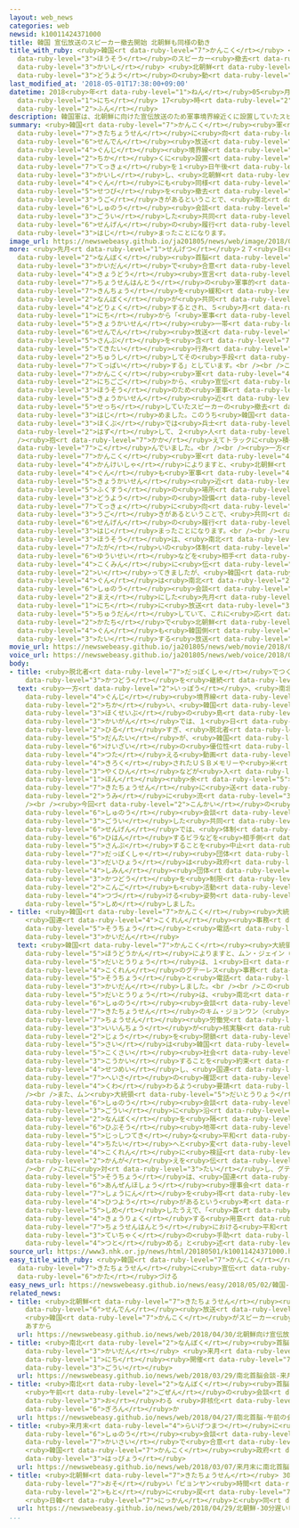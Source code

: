 ```yaml
---
layout: web_news
categories: web
newsid: k10011424371000
title: 韓国 宣伝放送のスピーカー撤去開始 北朝鮮も同様の動き
title_with_ruby: <ruby>韓国<rt data-ruby-level="7">かんこく</rt></ruby> <ruby>宣伝<rt data-ruby-level="6">せんでん</rt></ruby><ruby>放送<rt
  data-ruby-level="3">ほうそう</rt></ruby>のスピーカー<ruby>撤去<rt data-ruby-level="7">てっきょ</rt></ruby><ruby>開始<rt
  data-ruby-level="3">かいし</rt></ruby> <ruby>北朝鮮<rt data-ruby-level="7">きたちょうせん</rt></ruby>も<ruby>同様<rt
  data-ruby-level="3">どうよう</rt></ruby>の<ruby>動<rt data-ruby-level="3">うご</rt></ruby>き
last_modified_at: '2018-05-01T17:38:00+09:00'
datetime: 2018<ruby>年<rt data-ruby-level="1">ねん</rt></ruby>05<ruby>月<rt data-ruby-level="1">がつ</rt></ruby>01<ruby>日<rt
  data-ruby-level="1">にち</rt></ruby> 17<ruby>時<rt data-ruby-level="2">じ</rt></ruby>38<ruby>分<rt
  data-ruby-level="2">ふん</rt></ruby>
description: 韓国軍は、北朝鮮に向けた宣伝放送のため軍事境界線近くに設置していたスピーカーの撤去を１日午後から開始し、北朝鮮軍にも同様の設備を撤去する動きがあるということで、南北首脳会談で合意した共同宣言の履行が始まったことになります。
summary: <ruby>韓国<rt data-ruby-level="7">かんこく</rt></ruby><ruby>軍<rt data-ruby-level="4">ぐん</rt></ruby>は、<ruby>北朝鮮<rt
  data-ruby-level="7">きたちょうせん</rt></ruby>に<ruby>向<rt data-ruby-level="3">む</rt></ruby>けた<ruby>宣伝<rt
  data-ruby-level="6">せんでん</rt></ruby><ruby>放送<rt data-ruby-level="3">ほうそう</rt></ruby>のため<ruby>軍事<rt
  data-ruby-level="4">ぐんじ</rt></ruby><ruby>境界線<rt data-ruby-level="5">きょうかいせん</rt></ruby><ruby>近<rt
  data-ruby-level="2">ちか</rt></ruby>くに<ruby>設置<rt data-ruby-level="5">せっち</rt></ruby>していたスピーカーの<ruby>撤去<rt
  data-ruby-level="7">てっきょ</rt></ruby>を１<ruby>日午後<rt data-ruby-level="2">にちごご</rt></ruby>から<ruby>開始<rt
  data-ruby-level="3">かいし</rt></ruby>し、<ruby>北朝鮮<rt data-ruby-level="7">きたちょうせん</rt></ruby><ruby>軍<rt
  data-ruby-level="4">ぐん</rt></ruby>にも<ruby>同様<rt data-ruby-level="3">どうよう</rt></ruby>の<ruby>設備<rt
  data-ruby-level="5">せつび</rt></ruby>を<ruby>撤去<rt data-ruby-level="7">てっきょ</rt></ruby>する<ruby>動<rt
  data-ruby-level="3">うご</rt></ruby>きがあるということで、<ruby>南北<rt data-ruby-level="2">なんぼく</rt></ruby><ruby>首脳<rt
  data-ruby-level="6">しゅのう</rt></ruby><ruby>会談<rt data-ruby-level="3">かいだん</rt></ruby>で<ruby>合意<rt
  data-ruby-level="3">ごうい</rt></ruby>した<ruby>共同<rt data-ruby-level="4">きょうどう</rt></ruby><ruby>宣言<rt
  data-ruby-level="6">せんげん</rt></ruby>の<ruby>履行<rt data-ruby-level="7">りこう</rt></ruby>が<ruby>始<rt
  data-ruby-level="3">はじ</rt></ruby>まったことになります。
image_url: https://newswebeasy.github.io/ja201805/news/web/image/2018/05/01/K10011424371_1805011745_1805011749_01_02.jpg
more: <ruby>先月<rt data-ruby-level="1">せんげつ</rt></ruby>２７<ruby>日<rt data-ruby-level="1">にち</rt></ruby>の<ruby>南北<rt
  data-ruby-level="2">なんぼく</rt></ruby><ruby>首脳<rt data-ruby-level="6">しゅのう</rt></ruby><ruby>会談<rt
  data-ruby-level="3">かいだん</rt></ruby>で<ruby>合意<rt data-ruby-level="3">ごうい</rt></ruby>した<ruby>共同<rt
  data-ruby-level="4">きょうどう</rt></ruby><ruby>宣言<rt data-ruby-level="6">せんげん</rt></ruby>では、<ruby>朝鮮半島<rt
  data-ruby-level="7">ちょうせんはんとう</rt></ruby>の<ruby>軍事的<rt data-ruby-level="4">ぐんじてき</rt></ruby>な<ruby>緊張<rt
  data-ruby-level="7">きんちょう</rt></ruby>を<ruby>緩和<rt data-ruby-level="7">かんわ</rt></ruby>するために<ruby>南北<rt
  data-ruby-level="2">なんぼく</rt></ruby>が<ruby>共同<rt data-ruby-level="4">きょうどう</rt></ruby>で<ruby>努力<rt
  data-ruby-level="4">どりょく</rt></ruby>するとされ、５<ruby>月<rt data-ruby-level="1">がつ</rt></ruby>１<ruby>日<rt
  data-ruby-level="1">にち</rt></ruby>から「<ruby>軍事<rt data-ruby-level="4">ぐんじ</rt></ruby><ruby>境界線<rt
  data-ruby-level="5">きょうかいせん</rt></ruby><ruby>一帯<rt data-ruby-level="4">いったい</rt></ruby>での<ruby>宣伝<rt
  data-ruby-level="6">せんでん</rt></ruby><ruby>放送<rt data-ruby-level="3">ほうそう</rt></ruby>とビラの<ruby>散布<rt
  data-ruby-level="5">さんぷ</rt></ruby>を<ruby>含<rt data-ruby-level="7">ふく</rt></ruby>むすべての<ruby>敵対<rt
  data-ruby-level="5">てきたい</rt></ruby><ruby>行為<rt data-ruby-level="7">こうい</rt></ruby>を<ruby>中止<rt
  data-ruby-level="2">ちゅうし</rt></ruby>してその<ruby>手段<rt data-ruby-level="6">しゅだん</rt></ruby>を<ruby>撤廃<rt
  data-ruby-level="7">てっぱい</rt></ruby>する」としています。<br /><br />これを<ruby>受<rt data-ruby-level="3">う</rt></ruby>けて<ruby>韓国<rt
  data-ruby-level="7">かんこく</rt></ruby><ruby>軍<rt data-ruby-level="4">ぐん</rt></ruby>は１<ruby>日午後<rt
  data-ruby-level="2">にちごご</rt></ruby>から、<ruby>宣伝<rt data-ruby-level="6">せんでん</rt></ruby><ruby>放送<rt
  data-ruby-level="3">ほうそう</rt></ruby>のため<ruby>軍事<rt data-ruby-level="4">ぐんじ</rt></ruby><ruby>境界線<rt
  data-ruby-level="5">きょうかいせん</rt></ruby><ruby>近<rt data-ruby-level="2">ちか</rt></ruby>くに<ruby>設置<rt
  data-ruby-level="5">せっち</rt></ruby>していたスピーカーの<ruby>撤去<rt data-ruby-level="7">てっきょ</rt></ruby>を<ruby>始<rt
  data-ruby-level="3">はじ</rt></ruby>めました。このうち<ruby>韓国<rt data-ruby-level="7">かんこく</rt></ruby><ruby>北部<rt
  data-ruby-level="3">ほくぶ</rt></ruby>では<ruby>兵士<rt data-ruby-level="4">へいし</rt></ruby>たちがスピーカーを<ruby>外<rt
  data-ruby-level="2">はず</rt></ruby>して、２<ruby>人<rt data-ruby-level="1">にん</rt></ruby>がかりで<br
  /><ruby>抱<rt data-ruby-level="7">かか</rt></ruby>えてトラックに<ruby>積<rt data-ruby-level="7">つ</rt></ruby>み<ruby>込<rt
  data-ruby-level="7">こ</rt></ruby>んでいました。<br /><br /><ruby>一方<rt data-ruby-level="2">いっぽう</rt></ruby>、<ruby>韓国<rt
  data-ruby-level="7">かんこく</rt></ruby><ruby>軍<rt data-ruby-level="4">ぐん</rt></ruby>の<ruby>関係者<rt
  data-ruby-level="4">かんけいしゃ</rt></ruby>によりますと、<ruby>北朝鮮<rt data-ruby-level="7">きたちょうせん</rt></ruby><ruby>軍<rt
  data-ruby-level="4">ぐん</rt></ruby>も<ruby>軍事<rt data-ruby-level="4">ぐんじ</rt></ruby><ruby>境界線<rt
  data-ruby-level="5">きょうかいせん</rt></ruby><ruby>近<rt data-ruby-level="2">ちか</rt></ruby>くの<ruby>複数<rt
  data-ruby-level="5">ふくすう</rt></ruby>の<ruby>場所<rt data-ruby-level="3">ばしょ</rt></ruby>で<ruby>同様<rt
  data-ruby-level="3">どうよう</rt></ruby>の<ruby>設備<rt data-ruby-level="5">せつび</rt></ruby>の<ruby>撤去<rt
  data-ruby-level="7">てっきょ</rt></ruby>に<ruby>向<rt data-ruby-level="3">む</rt></ruby>けた<ruby>動<rt
  data-ruby-level="3">うご</rt></ruby>きがあるということで、<ruby>共同<rt data-ruby-level="4">きょうどう</rt></ruby><ruby>宣言<rt
  data-ruby-level="6">せんげん</rt></ruby>の<ruby>履行<rt data-ruby-level="7">りこう</rt></ruby>が<ruby>始<rt
  data-ruby-level="3">はじ</rt></ruby>まったことになります。<br /><br /><ruby>宣伝<rt data-ruby-level="6">せんでん</rt></ruby><ruby>放送<rt
  data-ruby-level="3">ほうそう</rt></ruby>は、<ruby>南北<rt data-ruby-level="2">なんぼく</rt></ruby>が<ruby>互<rt
  data-ruby-level="7">たが</rt></ruby>いの<ruby>体制<rt data-ruby-level="5">たいせい</rt></ruby>の<ruby>優位性<rt
  data-ruby-level="6">ゆういせい</rt></ruby>などを<ruby>相手<rt data-ruby-level="3">あいて</rt></ruby>の<ruby>国民<rt
  data-ruby-level="4">こくみん</rt></ruby>に<ruby>伝<rt data-ruby-level="4">つた</rt></ruby>えるために<ruby>行<rt
  data-ruby-level="2">い</rt></ruby>ってきましたが、<ruby>韓国<rt data-ruby-level="7">かんこく</rt></ruby><ruby>軍<rt
  data-ruby-level="4">ぐん</rt></ruby>は<ruby>南北<rt data-ruby-level="2">なんぼく</rt></ruby><ruby>首脳<rt
  data-ruby-level="6">しゅのう</rt></ruby><ruby>会談<rt data-ruby-level="3">かいだん</rt></ruby>を<ruby>前<rt
  data-ruby-level="2">まえ</rt></ruby>にした<ruby>先月<rt data-ruby-level="1">せんげつ</rt></ruby>２３<ruby>日<rt
  data-ruby-level="1">にち</rt></ruby>に<ruby>放送<rt data-ruby-level="3">ほうそう</rt></ruby>を<ruby>中断<rt
  data-ruby-level="5">ちゅうだん</rt></ruby>していて、これに<ruby>応<rt data-ruby-level="5">おう</rt></ruby>じる<ruby>形<rt
  data-ruby-level="2">かたち</rt></ruby>で<ruby>北朝鮮<rt data-ruby-level="7">きたちょうせん</rt></ruby><ruby>軍<rt
  data-ruby-level="4">ぐん</rt></ruby>も<ruby>韓国側<rt data-ruby-level="7">かんこくがわ</rt></ruby>に<ruby>対<rt
  data-ruby-level="3">たい</rt></ruby>する<ruby>放送<rt data-ruby-level="3">ほうそう</rt></ruby>をやめていました。
movie_url: https://newswebeasy.github.io/ja201805/news/web/movie/2018/05/01/k10011424371_201805011818_201805011819.mp4
voice_url: https://newswebeasy.github.io/ja201805/news/web/voice/2018/05/01/k10011424371_201805011818_201805011819.mp3
body:
- title: <ruby>脱北者<rt data-ruby-level="7">だっぽくしゃ</rt></ruby>でつくる<ruby>団体<rt data-ruby-level="5">だんたい</rt></ruby>は<ruby>活動<rt
    data-ruby-level="3">かつどう</rt></ruby>を<ruby>継続<rt data-ruby-level="7">けいぞく</rt></ruby>
  text: <ruby>一方<rt data-ruby-level="2">いっぽう</rt></ruby>、<ruby>南北<rt data-ruby-level="2">なんぼく</rt></ruby>の<ruby>軍事<rt
    data-ruby-level="4">ぐんじ</rt></ruby><ruby>境界線<rt data-ruby-level="5">きょうかいせん</rt></ruby>に<ruby>近<rt
    data-ruby-level="2">ちか</rt></ruby>い、<ruby>韓国<rt data-ruby-level="7">かんこく</rt></ruby><ruby>北西部<rt
    data-ruby-level="3">ほくせいぶ</rt></ruby>の<ruby>島<rt data-ruby-level="3">しま</rt></ruby>の<ruby>海岸<rt
    data-ruby-level="3">かいがん</rt></ruby>では、１<ruby>日<rt data-ruby-level="1">にち</rt></ruby><ruby>昼<rt
    data-ruby-level="2">ひる</rt></ruby>すぎ、<ruby>脱北者<rt data-ruby-level="7">だっぽくしゃ</rt></ruby>でつくる<ruby>団体<rt
    data-ruby-level="5">だんたい</rt></ruby>が、<ruby>韓国<rt data-ruby-level="7">かんこく</rt></ruby><ruby>経済<rt
    data-ruby-level="6">けいざい</rt></ruby>の<ruby>優位性<rt data-ruby-level="6">ゆういせい</rt></ruby>などを<ruby>伝<rt
    data-ruby-level="4">つた</rt></ruby>える<ruby>動画<rt data-ruby-level="3">どうが</rt></ruby>が<ruby>記録<rt
    data-ruby-level="4">きろく</rt></ruby>されたＵＳＢメモリーや<ruby>米<rt data-ruby-level="2">べい</rt></ruby>、それに<ruby>薬品<rt
    data-ruby-level="3">やくひん</rt></ruby>などが<ruby>入<rt data-ruby-level="1">はい</rt></ruby>った、ペットボトル６００<ruby>本<rt
    data-ruby-level="1">ほん</rt></ruby><ruby>余<rt data-ruby-level="5">あま</rt></ruby>りを<ruby>北朝鮮<rt
    data-ruby-level="7">きたちょうせん</rt></ruby>に<ruby>送<rt data-ruby-level="3">おく</rt></ruby>ろうと<ruby>海<rt
    data-ruby-level="2">うみ</rt></ruby>に<ruby>流<rt data-ruby-level="3">なが</rt></ruby>しました。<br
    /><br /><ruby>今回<rt data-ruby-level="2">こんかい</rt></ruby>の<ruby>南北<rt data-ruby-level="2">なんぼく</rt></ruby><ruby>首脳<rt
    data-ruby-level="6">しゅのう</rt></ruby><ruby>会談<rt data-ruby-level="3">かいだん</rt></ruby>で<ruby>合意<rt
    data-ruby-level="3">ごうい</rt></ruby>した<ruby>共同<rt data-ruby-level="4">きょうどう</rt></ruby><ruby>宣言<rt
    data-ruby-level="6">せんげん</rt></ruby>では、<ruby>体制<rt data-ruby-level="5">たいせい</rt></ruby>を<ruby>批判<rt
    data-ruby-level="6">ひはん</rt></ruby>するビラなどを<ruby>相手側<rt data-ruby-level="4">あいてがわ</rt></ruby>に<ruby>散布<rt
    data-ruby-level="5">さんぷ</rt></ruby>することを<ruby>中止<rt data-ruby-level="2">ちゅうし</rt></ruby>するとしていますが、<ruby>脱北者<rt
    data-ruby-level="7">だっぽくしゃ</rt></ruby><ruby>団体<rt data-ruby-level="5">だんたい</rt></ruby>の<ruby>代表<rt
    data-ruby-level="3">だいひょう</rt></ruby>は<ruby>政府<rt data-ruby-level="5">せいふ</rt></ruby>が<ruby>市民<rt
    data-ruby-level="4">しみん</rt></ruby><ruby>団体<rt data-ruby-level="5">だんたい</rt></ruby>の<ruby>活動<rt
    data-ruby-level="3">かつどう</rt></ruby>を<ruby>制限<rt data-ruby-level="5">せいげん</rt></ruby>することはできないとして、<ruby>今後<rt
    data-ruby-level="2">こんご</rt></ruby>も<ruby>活動<rt data-ruby-level="3">かつどう</rt></ruby>を<ruby>続<rt
    data-ruby-level="4">つづ</rt></ruby>ける<ruby>姿勢<rt data-ruby-level="6">しせい</rt></ruby>を<ruby>示<rt
    data-ruby-level="5">しめ</rt></ruby>しました。
- title: <ruby>韓国<rt data-ruby-level="7">かんこく</rt></ruby><ruby>大統領<rt data-ruby-level="5">だいとうりょう</rt></ruby>
    <ruby>国連<rt data-ruby-level="4">こくれん</rt></ruby><ruby>事務<rt data-ruby-level="5">じむ</rt></ruby><ruby>総長<rt
    data-ruby-level="5">そうちょう</rt></ruby>と<ruby>電話<rt data-ruby-level="2">でんわ</rt></ruby><ruby>会談<rt
    data-ruby-level="3">かいだん</rt></ruby>
  text: <ruby>韓国<rt data-ruby-level="7">かんこく</rt></ruby><ruby>大統領府<rt data-ruby-level="5">だいとうりょうふ</rt></ruby>の<ruby>報道官<rt
    data-ruby-level="5">ほうどうかん</rt></ruby>によりますと、ムン・ジェイン（<ruby>文在寅<rt data-ruby-level="8">むんじぇいん</rt></ruby>）<ruby>大統領<rt
    data-ruby-level="5">だいとうりょう</rt></ruby>は、１<ruby>日<rt data-ruby-level="1">にち</rt></ruby>、<ruby>国連<rt
    data-ruby-level="4">こくれん</rt></ruby>のグテーレス<ruby>事務<rt data-ruby-level="5">じむ</rt></ruby><ruby>総長<rt
    data-ruby-level="5">そうちょう</rt></ruby>と<ruby>電話<rt data-ruby-level="2">でんわ</rt></ruby>で<ruby>会談<rt
    data-ruby-level="3">かいだん</rt></ruby>しました。<br /><br />この<ruby>中<rt data-ruby-level="1">なか</rt></ruby>でムン<ruby>大統領<rt
    data-ruby-level="5">だいとうりょう</rt></ruby>は、<ruby>南北<rt data-ruby-level="2">なんぼく</rt></ruby><ruby>首脳<rt
    data-ruby-level="6">しゅのう</rt></ruby><ruby>会談<rt data-ruby-level="3">かいだん</rt></ruby>で<ruby>北朝鮮<rt
    data-ruby-level="7">きたちょうせん</rt></ruby>のキム・ジョンウン（<ruby>金正恩<rt data-ruby-level="8">きむじょんうん</rt></ruby>）<ruby>朝鮮<rt
    data-ruby-level="7">ちょうせん</rt></ruby><ruby>労働党<rt data-ruby-level="6">ろうどうとう</rt></ruby><ruby>委員長<rt
    data-ruby-level="3">いいんちょう</rt></ruby>が<ruby>核実験<rt data-ruby-level="7">かくじっけん</rt></ruby><ruby>場<rt
    data-ruby-level="2">じょう</rt></ruby>を<ruby>閉鎖<rt data-ruby-level="7">へいさ</rt></ruby>する<ruby>際<rt
    data-ruby-level="5">さい</rt></ruby>は<ruby>韓国<rt data-ruby-level="7">かんこく</rt></ruby>やアメリカをはじめとする<ruby>国際<rt
    data-ruby-level="5">こくさい</rt></ruby><ruby>社会<rt data-ruby-level="2">しゃかい</rt></ruby>に<ruby>公開<rt
    data-ruby-level="3">こうかい</rt></ruby>することを<ruby>約束<rt data-ruby-level="4">やくそく</rt></ruby>したと<ruby>説明<rt
    data-ruby-level="4">せつめい</rt></ruby>し、<ruby>国連<rt data-ruby-level="4">こくれん</rt></ruby>も<ruby>閉鎖<rt
    data-ruby-level="7">へいさ</rt></ruby>の<ruby>確認<rt data-ruby-level="7">かくにん</rt></ruby>に<ruby>加<rt
    data-ruby-level="4">くわ</rt></ruby>わるよう<ruby>要請<rt data-ruby-level="7">ようせい</rt></ruby>しました。<br
    /><br />また、ムン<ruby>大統領<rt data-ruby-level="5">だいとうりょう</rt></ruby>は、<ruby>首脳<rt
    data-ruby-level="6">しゅのう</rt></ruby><ruby>会談<rt data-ruby-level="3">かいだん</rt></ruby>の<ruby>合意<rt
    data-ruby-level="3">ごうい</rt></ruby>に<ruby>沿<rt data-ruby-level="6">そ</rt></ruby>って<ruby>南北<rt
    data-ruby-level="2">なんぼく</rt></ruby>を<ruby>隔<rt data-ruby-level="7">へだ</rt></ruby>てる<ruby>非武装<rt
    data-ruby-level="6">ひぶそう</rt></ruby><ruby>地帯<rt data-ruby-level="4">ちたい</rt></ruby>を<ruby>実質的<rt
    data-ruby-level="5">じっしつてき</rt></ruby>な<ruby>平和<rt data-ruby-level="3">へいわ</rt></ruby><ruby>地帯<rt
    data-ruby-level="4">ちたい</rt></ruby>へと<ruby>変<rt data-ruby-level="4">か</rt></ruby>えるプロセスも<ruby>国連<rt
    data-ruby-level="4">こくれん</rt></ruby>に<ruby>検証<rt data-ruby-level="5">けんしょう</rt></ruby>をしてもらいたいという<ruby>考<rt
    data-ruby-level="2">かんが</rt></ruby>えを<ruby>伝<rt data-ruby-level="4">つた</rt></ruby>えました。<br
    /><br />これに<ruby>対<rt data-ruby-level="3">たい</rt></ruby>し、グテーレス<ruby>事務<rt data-ruby-level="5">じむ</rt></ruby><ruby>総長<rt
    data-ruby-level="5">そうちょう</rt></ruby>は、<ruby>国連<rt data-ruby-level="4">こくれん</rt></ruby><ruby>安全保障<rt
    data-ruby-level="6">あんぜんほしょう</rt></ruby><ruby>理事会<rt data-ruby-level="3">りじかい</rt></ruby>の<ruby>承認<rt
    data-ruby-level="7">しょうにん</rt></ruby>を<ruby>得<rt data-ruby-level="4">え</rt></ruby>る<ruby>必要<rt
    data-ruby-level="4">ひつよう</rt></ruby>があるという<ruby>考<rt data-ruby-level="2">かんが</rt></ruby>えを<ruby>示<rt
    data-ruby-level="5">しめ</rt></ruby>したうえで、「<ruby>喜<rt data-ruby-level="4">よろこ</rt></ruby>んで<ruby>協力<rt
    data-ruby-level="4">きょうりょく</rt></ruby>する<ruby>用意<rt data-ruby-level="3">ようい</rt></ruby>がある。<ruby>朝鮮半島<rt
    data-ruby-level="7">ちょうせんはんとう</rt></ruby>における<ruby>平和<rt data-ruby-level="3">へいわ</rt></ruby><ruby>定着<rt
    data-ruby-level="3">ていちゃく</rt></ruby>の<ruby>手助<rt data-ruby-level="3">てだす</rt></ruby>けとなるよう<ruby>努<rt
    data-ruby-level="4">つと</rt></ruby>める」と<ruby>述<rt data-ruby-level="5">の</rt></ruby>べたということです。
source_url: https://www3.nhk.or.jp/news/html/20180501/k10011424371000.html
easy_title_with_ruby: <ruby>韓国<rt data-ruby-level="7">かんこく</rt></ruby> <ruby>北朝鮮<rt
  data-ruby-level="7">きたちょうせん</rt></ruby>に<ruby>宣伝<rt data-ruby-level="6">せんでん</rt></ruby>するためのスピーカーを<ruby>片<rt
  data-ruby-level="6">かた</rt></ruby>づける
easy_news_url: https://newswebeasy.github.io/news/easy/2018/05/02/韓国-北朝鮮に宣伝するためのスピーカーを片づける
related_news:
- title: <ruby>北朝鮮<rt data-ruby-level="7">きたちょうせん</rt></ruby><ruby>向<rt data-ruby-level="3">む</rt></ruby>け<ruby>宣伝<rt
    data-ruby-level="6">せんでん</rt></ruby><ruby>放送<rt data-ruby-level="3">ほうそう</rt></ruby>
    <ruby>韓国<rt data-ruby-level="7">かんこく</rt></ruby>がスピーカー<ruby>撤去<rt data-ruby-level="7">てっきょ</rt></ruby>へ
    あすから
  url: https://newswebeasy.github.io/news/web/2018/04/30/北朝鮮向け宣伝放送-韓国がスピーカー撤去へ-あすから
- title: <ruby>南北<rt data-ruby-level="2">なんぼく</rt></ruby><ruby>首脳<rt data-ruby-level="6">しゅのう</rt></ruby><ruby>会談<rt
    data-ruby-level="3">かいだん</rt></ruby> <ruby>来月<rt data-ruby-level="2">らいげつ</rt></ruby>27<ruby>日<rt
    data-ruby-level="1">にち</rt></ruby><ruby>開催<rt data-ruby-level="7">かいさい</rt></ruby>で<ruby>合意<rt
    data-ruby-level="3">ごうい</rt></ruby>
  url: https://newswebeasy.github.io/news/web/2018/03/29/南北首脳会談-来月27日開催で合意
- title: <ruby>南北<rt data-ruby-level="2">なんぼく</rt></ruby><ruby>首脳<rt data-ruby-level="6">しゅのう</rt></ruby>
    <ruby>午前<rt data-ruby-level="2">ごぜん</rt></ruby>の<ruby>会談<rt data-ruby-level="3">かいだん</rt></ruby><ruby>終<rt
    data-ruby-level="3">お</rt></ruby>わる <ruby>非核化<rt data-ruby-level="7">ひかくか</rt></ruby>など<ruby>議論<rt
    data-ruby-level="6">ぎろん</rt></ruby>か
  url: https://newswebeasy.github.io/news/web/2018/04/27/南北首脳-午前の会談終わる-非核化など議論か
- title: <ruby>来月末<rt data-ruby-level="4">らいげつまつ</rt></ruby>に<ruby>南北<rt data-ruby-level="2">なんぼく</rt></ruby><ruby>首脳<rt
    data-ruby-level="6">しゅのう</rt></ruby><ruby>会談<rt data-ruby-level="3">かいだん</rt></ruby><ruby>開催<rt
    data-ruby-level="7">かいさい</rt></ruby>で<ruby>合意<rt data-ruby-level="3">ごうい</rt></ruby>
    <ruby>韓国<rt data-ruby-level="7">かんこく</rt></ruby><ruby>政府<rt data-ruby-level="5">せいふ</rt></ruby><ruby>発表<rt
    data-ruby-level="3">はっぴょう</rt></ruby>
  url: https://newswebeasy.github.io/news/web/2018/03/07/来月末に南北首脳会談開催で合意-韓国政府発表
- title: <ruby>北朝鮮<rt data-ruby-level="7">きたちょうせん</rt></ruby> 30<ruby>分<rt data-ruby-level="2">ふん</rt></ruby><ruby>遅<rt
    data-ruby-level="7">おそ</rt></ruby>い「ピョンヤン<ruby>時間<rt data-ruby-level="2">じかん</rt></ruby>」を<ruby>元<rt
    data-ruby-level="2">もと</rt></ruby>に<ruby>戻<rt data-ruby-level="7">もど</rt></ruby>し
    <ruby>日韓<rt data-ruby-level="7">にっかん</rt></ruby>と<ruby>同<rt data-ruby-level="2">おな</rt></ruby>じに
  url: https://newswebeasy.github.io/news/web/2018/04/29/北朝鮮-30分遅いピョンヤン時間を元に戻し-日韓と同じに
...
```

